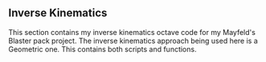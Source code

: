 Inverse Kinematics
----------------------------------------------
This section contains my inverse kinematics octave code for my Mayfeld's Blaster pack project. The inverse kinematics approach being used here is a Geometric one. This contains both scripts and functions.
